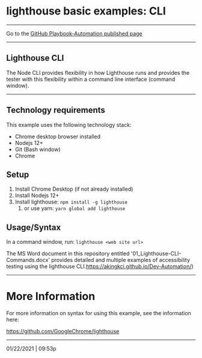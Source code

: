 # lighthouse basic examples: CLI

<hr>

Go to the [GitHub Playbook-Automation published page](https://section508coordinators.github.io/Dev-Automation/)

<hr>

## Lighthouse CLI

The Node CLI provides  flexibility in how Lighthouse runs and provides the tester with this flexibility within a command line interface (command window).

<hr>

## Technology requirements


This example uses the following technology stack:

- Chrome desktop browser installed
- Nodejs 12+
- Git (Bash window)
- Chrome

## Setup

1. Install Chrome Desktop (if not already installed)
2. Install Nodejs 12+
3. Install lighthouse: `npm install -g lighthouse`
   1. or use yarn: `yarn global add lighthouse`

## Usage/Syntax

In a command window, run: `lighthouse <web site url>`

The MS Word document in this repository entitled '01_Lighthouse-CLI-Commands.docx' provides detailed and multiple examples of accessibility testing using the lighthouse CLI.https://akingkci.github.io/Dev-Automation/)

<hr>

# More Information

For more information on syntax for using this example, see the information here:

https://github.com/GoogleChrome/lighthouse


<hr>

01/22/2021 | 09:53p

